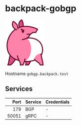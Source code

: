# backpack-gobgp

![GoBGP](../../../doc/assets/logos/gobgp.png)

Hostname `gobgp.backpack.test`

## Services

| Port | Service | Credentials
| ---: | :------ | :----------
| 179 | BGP | -
| 50051 | gRPC | -
